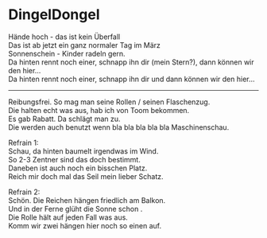 # DingelDongel
Hände hoch - das ist kein Überfall  
Das ist ab jetzt ein ganz normaler Tag im März  
Sonnenschein - Kinder radeln gern.  
Da hinten rennt noch einer, schnapp ihn dir (mein Stern?), dann können wir den hier...  
Da hinten rennt noch einer, schnapp ihn dir und dann können wir den hier...  
______  
Reibungsfrei. So mag man seine Rollen / seinen Flaschenzug.  
Die halten echt was aus, hab ich von Toom bekommen.  
Es gab Rabatt. Da schlägt man zu.  
Die werden auch benutzt wenn bla bla bla bla bla Maschinenschau.  

Refrain 1:  
Schau, da hinten baumelt irgendwas im Wind.  
So 2-3 Zentner sind das doch bestimmt.  
Daneben ist auch noch ein bisschen Platz.  
Reich mir doch mal das Seil mein lieber Schatz.  

Refrain 2:  
Schön. Die Reichen hängen friedlich am Balkon.  
Und in der Ferne glüht die Sonne schon .  
Die Rolle hält auf jeden Fall was aus.  
Komm wir zwei hängen hier noch so einen auf.  
